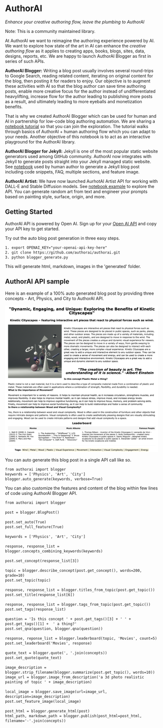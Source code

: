 # AuthorAI

*Enhance your creative authoring flow, leave the plumbing to AuthorAI*

Note: This is a community maintained library.

At AuthorAI we want to reimagine the authoring experience powered by AI. We want to explore how state of the art in AI can enhance the *creative authoring flow* as it applies to creating apps, books, blogs, sites, data, designs, reports, etc. We are happy to launch AuthorAI Blogger as first in series of such APIs.

**AuthorAI Blogger:** Writing a blog post usually involves several round-trips to Google Search, reading related content, iterating on original content for the blog, then posting it for readers to enjoy. Our objective is to augment these activities with AI so that the blog author can save time authoring posts, enable more creative focus for the author instead of undifferentiated heavylifting, increase flow for the author leading to publishing more posts as a result, and ultimately leading to more eyeballs and monetization benefits.

That is why we created AuthorAI Blogger which can be used for human and AI in partnership for low-code blog authoring automation. We are sharing a [notebook tutorial](https://github.com/authorai/authorai/blob/main/blogger_tutorial.ipynb) so that you can join the exploration. The tutorial walks through basics of AuthorAI + human authoring flow which you can adapt to your needs. Another objective of this notebook is to act as an interactive playground for the AuthorAI library.

**AuthorAI Blogger for Jekyll:** Jekyll is one of the most popular static website generators used among GitHub community. AuthorAI now integrates with Jekyll to generate posts straight into your Jekyll managed static website. See [notebook](https://github.com/authorai/authorai/blob/main/blogger-jekyll.ipynb) used by human author to generate a Jekyll blog post including code snippets, FAQ, multiple sections, and feature image.

**AuthorAI Artist:** We have now launched AurhotAI Artist API for working with DALL-E and Stable Diffusion models. See [notebook example](https://github.com/authorai/authorai/blob/main/authorai-artist.ipynb) to explore the API. You can generate random art from text and engineer your prompts based on painting style, surface, origin, and more.

## Getting Started
AuthorAI API is powered by Open AI. Sign up for your [Open AI API](https://openai.com/api/) and copy your API key to get started.

Try out the auto blog post generation in three easy steps.

```
1. export OPENAI_KEY="your-openai-api-key-here"
2. git clone https://github.com/authorai/authorai.git
3. python blogger_generate.py
```

This will generate html, markdown, images in the 'generated' folder.

## AuthorAI API sample

Here is an example of a 100% auto generated blog post by providing three concepts - Art, Physics, and City to AuthorAI API.

![AuthorAI Blogger Post](https://raw.githubusercontent.com/authorai/authorai/main/blogger-post.png)

You can auto generate this blog post in a single API call like so.

```
from authorai import blogger
keywords = ['Physics', 'Art', 'City']
blogger.auto_generate(keywords, verbose=True)
```

You can also customize the features and content of the blog within few lines of code using AuthorAI Blogger API.

```
from authorai import blogger

post = blogger.BlogPost()

post.set_auto(True)
post.set_full_feature(True)

keywords = ['Physics', 'Art', 'City']

response, response_list = blogger.concepts_combining_keywords(keywords)

post.set_concept(response_list[3])

topic = blogger.describe_concept(post.get_concept(), words=200, grade=10)
post.set_topic(topic)

response, response_list = blogger.titles_from_topic(post.get_topic())
post.set_title(response_list[6])

response, response_list = blogger.tags_from_topic(post.get_topic())
post.set_tags(response_list)

question = 'Is this concept ' + post.get_tags()[3] + ' ' + post.get_tags()[1] +  ' a thing?'
post.set_qna(question, blogger.qna(question))

response, reponse_list = blogger.leaderboard(topic, 'Movies', count=5)
post.set_leaderboard('Movies', response)

quote_text = blogger.quote(', '.join(concepts))
post.set_quote(quote_text)

image_description = blogger.strip_filename(blogger.summarize(post.get_topic(), words=10))
image_url = blogger.image_from_description('a 3d photo realistic painting of topic ' + image_description)

local_image = blogger.save_image(url=image_url, description=image_description)
post.set_feature_image(local_image)

post_html = blogger.generate_html(post)
html_path, markdown_path = blogger.publish(post_html=post_html, filename='-'.join(concepts))
```
